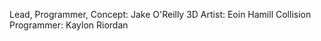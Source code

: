 Lead, Programmer, Concept: Jake O'Reilly
3D Artist: Eoin Hamill
Collision Programmer: Kaylon Riordan
